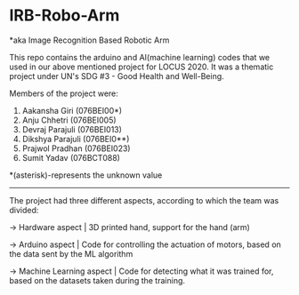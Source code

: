 # IRB-Robo-Arm
*aka Image Recognition Based Robotic Arm

This repo contains the arduino and AI(machine learning) codes that we used in our above mentioned project for LOCUS 2020.
It was a thematic project under UN's SDG #3 - Good Health and Well-Being. 



Members of the project were:
1. Aakansha Giri (076BEI00*)
2. Anju Chhetri (076BEI005)
3. Devraj Parajuli (076BEI013)
4. Dikshya Parajuli (076BEI0**)
5. Prajwol Pradhan (076BEI023)
6. Sumit Yadav (076BCT088)

*(asterisk)-represents the unknown value

--------------------------------------------------------------------------------------------------------------------

The project had three different aspects, according to which the team was divided: 

  -> Hardware aspect         | 3D printed hand, support for the hand (arm)
  
  -> Arduino aspect          | Code for controlling the actuation of motors, based on the data sent by the ML algorithm
  
  -> Machine Learning aspect | Code for detecting what it was trained for, based on the datasets taken during the training.
